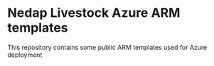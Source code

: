 # Nedap Livestock Azure ARM templates

This repository contains some public ARM templates used for Azure deployment

